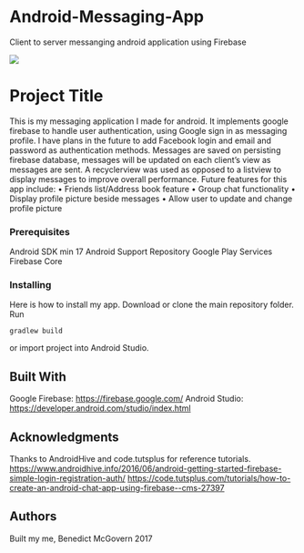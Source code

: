 # Android-Messaging-App
Client to server messanging android application using Firebase


![](images/assignment_table.png)

# Project Title

This is my messaging application I made for android. It implements google firebase to handle user authentication, using Google sign in as messaging profile. I have plans in the future to add Facebook login and email and password as authentication methods. 
Messages are saved on persisting firebase database, messages will be updated on each client’s view as messages are sent. A recyclerview was used as opposed to a listview to display messages to improve overall performance.
Future features for this app include:
•	Friends list/Address book feature
•	Group chat functionality
•	Display profile picture beside messages
•	Allow user to update and change profile picture


### Prerequisites

Android SDK min 17
Android Support Repository
Google Play Services
Firebase Core


### Installing

Here is how to install my app.
Download or clone the main repository folder. Run 
```
gradlew build
```
or import project into Android Studio.

## Built With

Google Firebase: https://firebase.google.com/
Android Studio: https://developer.android.com/studio/index.html

## Acknowledgments

Thanks to AndroidHive and code.tutsplus for reference tutorials.
https://www.androidhive.info/2016/06/android-getting-started-firebase-simple-login-registration-auth/
https://code.tutsplus.com/tutorials/how-to-create-an-android-chat-app-using-firebase--cms-27397

## Authors

Built my me, Benedict McGovern 2017


